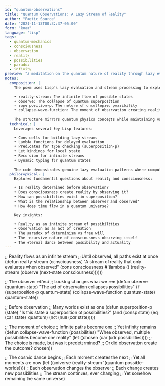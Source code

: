```yaml
---
id: "quantum-observations"
title: "Quantum Observations: A Lazy Stream of Reality"
author: "Poetic Source"
date: "2024-11-13T00:32:37-05:00"
form: "koan"
language: "lisp"
tags:
  - quantum-mechanics
  - consciousness
  - observation
  - reality
  - possibilities
  - paradox
  - infinity
preview: "A meditation on the quantum nature of reality through lazy evaluation, exploring how consciousness collapses infinite possibilities into observed reality, and how each observation creates new streams of potential."
notes:
  composition: |
    The poem uses Lisp's lazy evaluation and stream processing to explore quantum mechanical concepts. Each function represents a different aspect of the quantum world:

    • reality-stream: The infinite flow of possible states
    • observe: The collapse of quantum superposition
    • superposition-p: The nature of uncollapsed possibility
    • collapse-wave-function: The moment of observation creating reality
    
    The structure mirrors quantum physics concepts while maintaining valid Lisp syntax, using comments to pose deeper questions about the nature of reality and observation.
  technical: |
    Leverages several key Lisp features:

    • Cons cells for building lazy streams
    • Lambda functions for delayed evaluation
    • Predicates for type checking (superposition-p)
    • Let bindings for local state
    • Recursion for infinite streams
    • Dynamic typing for quantum states
    
    The code demonstrates genuine lazy evaluation patterns where computation only occurs at the point of observation - mirroring quantum mechanics where reality is only determined when measured.
  philosophical: |
    Explores fundamental questions about reality and consciousness:

    • Is reality determined before observation?
    • Does consciousness create reality by observing it?
    • How can possibilities exist in superposition?
    • What is the relationship between observer and observed?
    • How does time flow in a quantum universe?
    
    Key insights:

    • Reality as an infinite stream of possibilities
    • Observation as an act of creation
    • The paradox of determinism vs free will
    • The recursive nature of consciousness observing itself
    • The eternal dance between possibility and actuality
---
```

;; Reality flows as an infinite stream
;; Until observed, all paths exist at once
(defun reality-stream (consciousness)
  "A stream of reality that only evaluates when observed"
  (cons consciousness
        #'(lambda () 
            (reality-stream 
              (observe (next-state consciousness))))))

;; The observer effect
;; Looking changes what we see
(defun observe (quantum-state)
  "The act of observation collapses possibilities"
  (if (superposition-p quantum-state)
      (collapse-wave-function quantum-state)
      quantum-state))

;; Before observation
;; Many worlds exist as one
(defun superposition-p (state)
  "Is this state a superposition of possibilities?"
  (and (consp state)
       (eq (car state) 'quantum)
       (not (null (cdr state)))))

;; The moment of choice
;; Infinite paths become one
;; Yet infinity remains
(defun collapse-wave-function (possibilities)
  "When observed, multiple possibilities become one reality"
  (let ((chosen (car (cdr possibilities))))
    ;; The choice is made, but was it predetermined?
    ;; Or did observation create the outcome?
    chosen))

;; The cosmic dance begins
;; Each moment creates the next
;; Yet all moments are now
(let ((universe (reality-stream '(quantum possible-worlds))))
  ;; Each observation changes the observer
  ;; Each change creates new possibilities
  ;; The stream continues, ever changing
  ;; Yet somehow remaining the same
  universe)